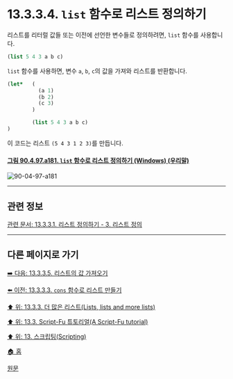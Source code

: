 # 13.3.3.4. `list` 함수로 리스트 정의하기
리스트를 리터럴 값들 또는 이전에 선언한 변수들로 정의하려면, `list` 함수를 사용합니다.

```scheme
(list 5 4 3 a b c)
```

`list` 함수를 사용하면, 변수 `a`, `b`, `c`의 값을 가져와 리스트를 반환합니다.

```scheme
(let*   (
          (a 1)
          (b 2)
          (c 3)
        )

        (list 5 4 3 a b c)
)
```

이 코드는 리스트 `(5 4 3 1 2 3)`를 만듭니다.

<a id="90-04-97-a181"></a>

#### [그림 90.4.97.a181. `list` 함수로 리스트 정의하기 (Windows) (우리말)](./90-04-0097-script_fu_console.md#90-04-97-a181)
![90-04-97-a181](https://github.com/wonder13662/gimp/assets/15767104/2689293a-9fc8-477f-838a-316a7331ba2e)

***

## 관련 정보

[관련 문서: 13.3.3.1. 리스트 정의하기 - 3. 리스트 정의](./13-03-03-01-defining_a_list.md#13-03-03-01-s3)

***

## 다른 페이지로 가기

[➡️ 다음: 13.3.3.5. 리스트의 값 가져오기](./13-03-03-05-accessing_values_in_a_list.md)

[⬅️ 이전: 13.3.3.3. `cons` 함수로 리스트 만들기](./13-03-03-03-creating_lists_through_concatenation.md)

[⬆️ 위: 13.3.3. 더 많은 리스트(Lists, lists and more lists)](./13-03-03-00-lists-lists-and-more-lists.md)

[⬆️ 위: 13.3. Script-Fu 튜토리얼(A Script-Fu tutorial)](./13-03-00-a-script-fu-tutorial.md)

[⬆️ 위: 13. 스크립팅(Scripting)](./13-00-scripting.md)

[🏠 홈](./00-home.md)

[원문](https://docs.gimp.org/2.10/ko/gimp-using-script-fu-tutorial-lists.html#idm9774)